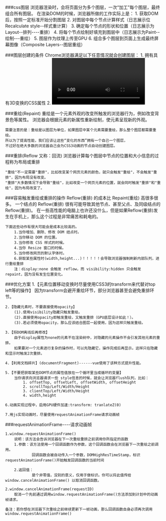 ###css图层
	浏览器渲染时，会将页面分为多个图层，一次“加工”每个图层，最终组合所有图层。
	在渲染DOM的时候，浏览器所做的工作实际上是：
		1. 获取DOM后，按照一定标准开始分割图层
		2. 对图层中每个节点计算样式（日志展示位Recalculate style--样式重计算）
		3. 确定每个节点的形状和位置（日志展示为Layout--排列----重排）
		4. 将每个节点绘制好填充到图层中（日志展示为Paint--绘制---重绘）
		5. 图层作为纹理上传至GPU
		6. 组合多个图层到页面上生成最终屏幕图像（Composite Layers--图层重组）

###图层创建的条件
	Chrome浏览器满足以下任意情况就会创建图层：
		1. 拥有具有3D变换的CSS属性
		2. <video>节点
		3. <canvas>节点
		4. CSS3动画的节点
		5. 拥有CSS加速属性的元素(will-change)

###重绘(Repaint)
	重绘是一个元素外观的改变所触发的浏览器行为，例如改变背景色等属性。
	浏览器会根据元素的新属性重新绘制，使元素呈现新的外观。

	需要注意的是：重绘是以图层为单位，如果图层中某个元素需要重绘，那么整个图层都需要重绘。
	所以为了提高性能，我们应该让这些“变化的东西”拥有一个自己一个图层，
	不过好在绝大多数的浏览器自己会为CSS3动画的节点自动创建图层。

###重排(Reflow 又称：回流)
	浏览器计算每个图层中节点的位置和大小信息的过程称为布局或重排

	"重绘"不一定需要"重排"，比如改变某个网页元素的颜色，就只会触发"重绘"，不会触发"重排"，因为布局没有改变。
	"重排"大多数情况下会导致"重绘"，比如改变一个网页元素的位置，就会同时触发"重排"和"重绘"，因为布局改变了。

###容易触发重绘或重排的操作
	Reflow(重排) 的成本比 Repaint(重绘) 高很多很多。
	一个结点的 Reflow(重排) 很有可能导致其他节点、甚至父点、及同级结点的 Reflow(重排)。
	在一些高性能的电脑上也许还没什么，但是如果Reflow(重排)发生在手机上，那么这个过程是非常痛苦和耗电的。
	
	下面这些动作有很大可能会是成本比较高的。
		1.当你增加、删除、修改 DOM 结点时。
		2.当你移动 DOM 的位置。
		3.当你修改 CSS 样式的时候。
		4.当你 Resize 窗口的时候。
		5.当你修改网页的默认字体时。
		6.获取某些属性时(width,height...)！！！！！会导致浏览器强制刷新内部队列，进行重绘重排
		注：display:none 会触发 reflow，而 visibility:hidden 只会触发 repaint，因为没有发生位置变化。

###优化方案
	1.【元素位置移动变换时尽量使用CSS3的transform来代替对top left等的操作】
		因为transform会避开重绘环节，部分浏览器甚至会避免重排环节。

	2.【隐藏元素时，不要直接使用opacity】
	    (1).使用visibility隐藏只触发重绘。
	    (2).直接使用opacity即触发重绘，又触发重排（GPU底层设计如此！）。
	    (3).若必须使用opacity，那么应该结合图层一起使用，因为这样只触发重绘。

	3.【将DOM离线后再修改】
		由于display属性为none的元素不在渲染树中，对隐藏的元素操作不会引发其他元素的重排。
		如果要对一个元素进行复杂的操作时，可以先隐藏它，操作完成后再显示。这样只在隐藏和显示时触发2次重排。

	4.【利用文档碎片】(documentFragment)------vue使用了该种方式提升性能。

	5.【不要把获取某些DOM节点的属性值放在一个循环里当成循环的变量】
		当你请求向浏览器请求一些 style信息的时候，就会让浏览器flush队列，比如：
			1. offsetTop, offsetLeft, offsetWidth, offsetHeight
			2. scrollTop/Left/Width/Height
			3. clientTop/Left/Width/Height
			4. width,height

	6.动画实现过程中，启用GPU硬件加速:transform: tranlateZ(0)

    7.用js实现动画时，尽量使用requestAnimationFrame请求动画帧
    
###requestAnimationFrame----请求动画帧
	 
    1.window.requestAnimationFrame() 
        说明：该方法会告诉浏览器在下一次重绘重排之前调用你所指定的函数
        1.参数：该方法使用一个回调函数作为参数，这个回调函数会在浏览器下一次重绘之前调用。
                回调函数会被自动传入一个参数，DOMHighResTimeStamp，标识requestAnimationFrame()开始触发回调函数的当前时间
    
        2.返回值：
                是个非零值，没别的意义，仅用于做标识。你可以将此值传给 window.cancelAnimationFrame() 以取消回调函数。
                
    2.window.cancelAnimationFrame(requestID)
        取消一个先前通过调用window.requestAnimationFrame()方法添加到计划中的动画帧请求。

    备注：若你想在浏览器下次重绘之前继续更新下一帧动画，那么回调函数自身必须再次调用window.requestAnimationFrame()